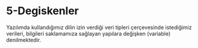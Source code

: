 # 5-Degiskenler
Yazılımda kullandığımız dilin izin verdiği veri tipleri çerçevesinde istediğimiz verileri, bilgileri saklamamıza sağlayan yapılara değişken (variable) denilmektedir. 
